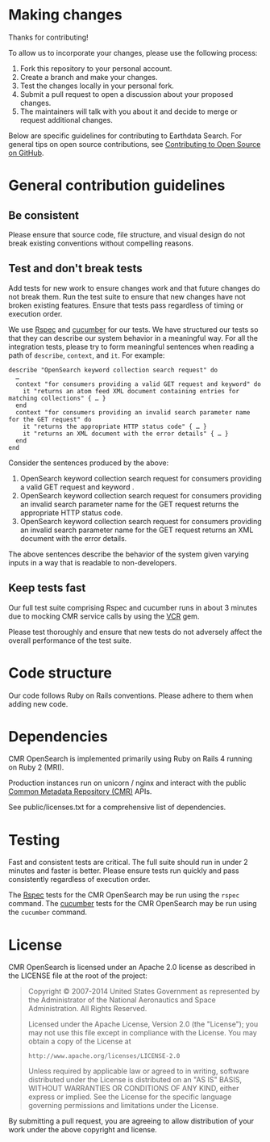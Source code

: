 # Making changes

Thanks for contributing!

To allow us to incorporate your changes, please use the following process:

1. Fork this repository to your personal account.
2. Create a branch and make your changes.
3. Test the changes locally in your personal fork.
4. Submit a pull request to open a discussion about your proposed changes.
5. The maintainers will talk with you about it and decide to merge or request additional changes.

Below are specific guidelines for contributing to Earthdata Search.
For general tips on open source contributions, see [Contributing to Open Source on GitHub](https://guides.github.com/activities/contributing-to-open-source/).

# General contribution guidelines

## Be consistent

Please ensure that source code, file structure, and visual design
do not break existing conventions without compelling reasons.

## Test and don't break tests

Add tests for new work to ensure changes work and that future changes
do not break them. Run the test suite to ensure that new changes have
not broken existing features. Ensure that tests pass regardless
of timing or execution order.

We use [Rspec](http://rspec.info/) and [cucumber](https://github.com/cucumber/cucumber-rails) for our tests. We have structured our tests
so that they can describe our system behavior in a meaningful way.
For all the integration tests, please try to form meaningful sentences 
when reading a path of `describe`, `context`, and `it`. For example:

    describe "OpenSearch keyword collection search request" do
      …
      context "for consumers providing a valid GET request and keyword" do
        it "returns an atom feed XML document containing entries for matching collections" { … }
      end
      context "for consumers providing an invalid search parameter name for the GET request" do
        it "returns the appropriate HTTP status code" { … }
        it "returns an XML document with the error details" { … }
      end
    end

Consider the sentences produced by the above:

  1. OpenSearch keyword collection search request for consumers providing a valid GET request and keyword .
  2. OpenSearch keyword collection search request for consumers providing an invalid search parameter name for the GET request returns the appropriate HTTP status code.
  3. OpenSearch keyword collection search request for consumers providing an invalid search parameter name for the GET request returns an XML document with the error details.

The above sentences describe the behavior of the system given varying inputs in a way that is
readable to non-developers.

## Keep tests fast

Our full test suite comprising Rspec and cucumber runs in about 3 minutes due to mocking CMR service calls by using the [VCR](https://github.com/vcr/vcr) gem.

Please test thoroughly and ensure that new tests do not adversely affect the overall performance of the test suite.

# Code structure

Our code follows Ruby on Rails conventions. Please adhere to them when adding new code.

# Dependencies

CMR OpenSearch is implemented primarily using Ruby on Rails 4 running on
Ruby 2 (MRI).

Production instances run on unicorn / nginx and interact with the public [Common Metadata Repository (CMR)](https://cmr.earthdata.nasa.gov/search/) APIs.

See public/licenses.txt for a comprehensive list of dependencies.

# Testing

Fast and consistent tests are critical. The full suite should run in under 2
minutes and faster is better. Please ensure tests run quickly and pass
consistently regardless of execution order.

The [Rspec](http://rspec.info/) tests for the CMR OpenSearch may be run using the `rspec` command. 
The [cucumber](https://github.com/cucumber/cucumber-rails) tests for the CMR OpenSearch may be run using the `cucumber` command.

# License

CMR OpenSearch is licensed under an Apache 2.0 license as described in
the LICENSE file at the root of the project:

> Copyright © 2007-2014 United States Government as represented by the Administrator of the National Aeronautics and Space Administration. All Rights Reserved.
>
> Licensed under the Apache License, Version 2.0 (the "License"); you may not use this file except in compliance with the License.
> You may obtain a copy of the License at
>
>     http://www.apache.org/licenses/LICENSE-2.0
>
> Unless required by applicable law or agreed to in writing, software distributed under the License is distributed on an "AS IS" BASIS,
> WITHOUT WARRANTIES OR CONDITIONS OF ANY KIND, either express or implied. See the License for the specific language governing permissions and limitations under the License.

By submitting a pull request, you are agreeing to allow distribution
of your work under the above copyright and license.
